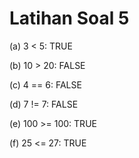 # Latihan Soal 5

(a)	3 < 5: TRUE

(b)	10 > 20: FALSE

(c)	4 == 6: FALSE

(d)	7 != 7: FALSE

(e)	100 >= 100: TRUE

(f)	25 <= 27: TRUE

